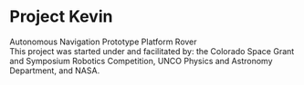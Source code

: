 # Project Kevin
Autonomous Navigation Prototype Platform Rover
<br>
This project was started under and facilitated by: the Colorado Space Grant and Symposium Robotics Competition, UNCO Physics and Astronomy Department, and NASA.
